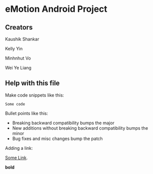 eMotion Android Project
=======================

Creators
--------
Kaushik Shankar

Kelly Yin

Minhnhut Vo

Wei Ye Liang

Help with this file
-------------------


Make code snippets like this:

`Some code`

Bullet points like this:

* Breaking backward compatibility bumps the major
* New additions without breaking backward compatibility bumps the minor
* Bug fixes and misc changes bump the patch


Adding a link:

<a href="#">Some Link</a>.

**bold**
